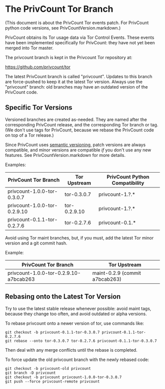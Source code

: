 # The PrivCount Tor Branch

(This document is about the PrivCount Tor events patch. For PrivCount python
code versions, see PrivCountVersion.markdown.)

PrivCount obtains its Tor usage data via Tor Control Events. These events have
been implemented specifically for PrivCount: they have not yet been merged into
Tor master.

The privcount branch is kept in the Privcount Tor repository at:

https://github.com/privcount/tor

The latest PrivCount branch is called "privcount". Updates to this branch are
force-pushed to keep it at the latest Tor version. Always use the "privcount"
branch: old branches may have an outdated version of the PrivCount code.

## Specific Tor Versions

Versioned branches are created as-needed. They are named after the
corresponding PrivCount release, and the corresponding Tor branch or tag.
(We don't use tags for PrivCount, because we rebase the PrivCount code on top
of a Tor release.)

Since PrivCount uses [semantic versioning](http://semver.org), patch versions
are always compatible, and minor versions are compatible *if* you don't use
any new features. See PrivCountVersion.markdown for more details.

Examples:

PrivCount Tor Branch         | Tor Upstream | PrivCount Python Compatibility
-----------------------------|--------------|-------------------------------
privcount-1.0.0-tor-0.3.0.7  | tor-0.3.0.7  | privcount-1.?.*
privcount-1.0.0-tor-0.2.9.10 | tor-0.2.9.10 | privcount-1.?.*
privcount-0.1.1-tor-0.2.7.6  | tor-0.2.7.6  | privcount-0.1.*

Avoid using Tor maint branches, but, if you must, add the latest Tor minor
version and a git commit hash.

Example:

PrivCount Tor Branch                   | Tor Upstream
---------------------------------------|-------------------------------
privcount-1.0.0-tor-0.2.9.10-a7bcab263 | maint-0.2.9 (commit a7bcab263)

## Rebasing onto the Latest Tor Version

Try to use the latest stable release whenever possible: avoid maint tags,
because they change too often, and avoid outdated or alpha versions.

To rebase privcount onto a newer version of tor, use commands like:
```
git checkout -b privcount-0.1.1-tor-0.3.0.7 privcount-0.1.1-tor-0.2.7.6
git rebase --onto tor-0.3.0.7 tor-0.2.7.6 privcount-0.1.1-tor-0.3.0.7
```
Then deal with any merge conflicts until the rebase is completed.

To force update the old privcount branch with the newly rebased code:
```
git checkout -b privcount-old privcount
git branch -D privcount
git checkout -b privcount privcount-1.0.0-tor-0.3.0.7
git push --force privcount-remote privcount
```

